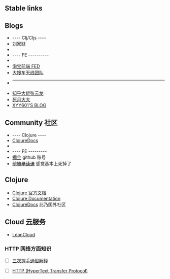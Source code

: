 ## Stable links




## Blogs
* ---- Clj/Cljs ----
* [刘家财](http://liujiacai.net/)
*
* ---- FE ----------
*
* [淘宝前端 FED](http://taobaofed.org/)
* [大搜车无线团队](http://f2e.souche.com/blog/)
* ----
* [知乎大佬张云龙](https://github.com/fouber/blog/)
* [死月大大](https://xcoder.in/)
* [XYY601'S BLOG](http://xyy601-blog.logdown.com/)


## Community 社区
* ---- Clojure ----
* [ClojureDocs](https://clojuredocs.org/)
*
* ---- FE ---------
* [掘金](https://juejin.im/) github 账号
* <del>[前端早读课](http://www.zaoduke.net/)</del> 感觉基本上死掉了


## Clojure
* [Clojure 官方文档](https://clojure.org)
* [Clojure Documentation](http://clojure-doc.org/)
* [ClojureDocs](https://clojuredocs.org/) 此乃国外社区


## Cloud 云服务
* [LeanCloud](https://leancloud.cn/)


### HTTP 网络方面知识
- [ ] [三次握手通俗解释](https://github.com/jawil/blog/issues/14)
- [ ] [HTTP (HyperText Transfer Protocol)](https://www.ntu.edu.sg/home/ehchua/programming/webprogramming/HTTP_Basics.html)

